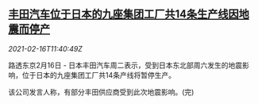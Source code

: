 <!--1614867796000-->
[丰田汽车位于日本的九座集团工厂共14条生产线因地震而停产](https://cn.reuters.com/article/toyota-japan-production-earthquake-0216-idCNKBS2AG17L)
------

<div><i>2021-02-16T11:40:49Z</i></div><p>路透东京2月16日 - 日本丰田汽车周二表示，受到日本东北部周六发生的地震影响，位于日本的九座集团工厂共14条产线将暂停生产。</p><p>该公司发言人称，有部分丰田供应商受到此次地震影响。(完)</p>

